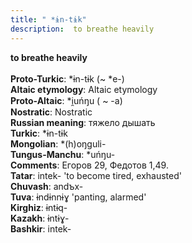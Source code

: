```yaml
---
title: " *ɨn-tɨk"
description:  to breathe heavily
---
```

<p data-pagefind-weight="0.5">
<strong> to breathe heavily</strong><br><br>
<strong>Proto-Turkic</strong>:  *ɨn-tɨk (~ *e-)<br>
<strong>Altaic etymology</strong>:  Altaic etymology<br>
<strong> Proto-Altaic</strong>:  *i̯uńŋu ( ~ -a)<br>
<strong>Nostratic</strong>:  Nostratic<br>
<strong>Russian meaning</strong>:  тяжело дышать<br>
<strong>Turkic</strong>:  *ɨn-tɨk<br>
<strong>Mongolian</strong>:  *(h)oŋguli-<br>
<strong>Tungus-Manchu</strong>:  *uńŋu-<br>
<strong>Comments</strong>:  Егоров 29, Федотов 1,49.<br>
<strong>Tatar</strong>:  intek- 'to become tired, exhausted'<br>
<strong>Chuvash</strong>:  andъx-<br>
<strong>Tuva</strong>:  ɨndɨnnɨɣ 'panting, alarmed'<br>
<strong>Kirghiz</strong>:  ɨntɨq-<br>
<strong>Kazakh</strong>:  ɨntɨɣ-<br>
<strong>Bashkir</strong>:  intek-<br>

</p>
